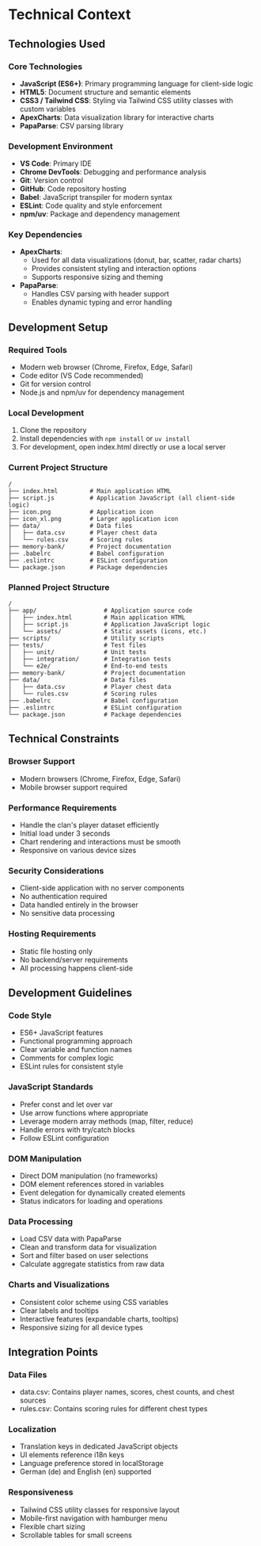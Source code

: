 # Technical Context

## Technologies Used

### Core Technologies
- **JavaScript (ES6+)**: Primary programming language for client-side logic
- **HTML5**: Document structure and semantic elements
- **CSS3 / Tailwind CSS**: Styling via Tailwind CSS utility classes with custom variables
- **ApexCharts**: Data visualization library for interactive charts
- **PapaParse**: CSV parsing library

### Development Environment
- **VS Code**: Primary IDE
- **Chrome DevTools**: Debugging and performance analysis
- **Git**: Version control
- **GitHub**: Code repository hosting
- **Babel**: JavaScript transpiler for modern syntax
- **ESLint**: Code quality and style enforcement
- **npm/uv**: Package and dependency management

### Key Dependencies
- **ApexCharts**: 
  - Used for all data visualizations (donut, bar, scatter, radar charts)
  - Provides consistent styling and interaction options
  - Supports responsive sizing and theming
- **PapaParse**: 
  - Handles CSV parsing with header support
  - Enables dynamic typing and error handling

## Development Setup

### Required Tools
- Modern web browser (Chrome, Firefox, Edge, Safari)
- Code editor (VS Code recommended)
- Git for version control
- Node.js and npm/uv for dependency management

### Local Development
1. Clone the repository
2. Install dependencies with `npm install` or `uv install`
3. For development, open index.html directly or use a local server

### Current Project Structure
```
/
├── index.html         # Main application HTML
├── script.js          # Application JavaScript (all client-side logic)
├── icon.png           # Application icon
├── icon_xl.png        # Larger application icon
├── data/              # Data files
│   ├── data.csv       # Player chest data
│   └── rules.csv      # Scoring rules
├── memory-bank/       # Project documentation
├── .babelrc           # Babel configuration
├── .eslintrc          # ESLint configuration
└── package.json       # Package dependencies
```

### Planned Project Structure
```
/
├── app/                   # Application source code
│   ├── index.html         # Main application HTML
│   ├── script.js          # Application JavaScript logic
│   └── assets/            # Static assets (icons, etc.)
├── scripts/               # Utility scripts
├── tests/                 # Test files
│   ├── unit/              # Unit tests
│   ├── integration/       # Integration tests
│   └── e2e/               # End-to-end tests
├── memory-bank/           # Project documentation
├── data/                  # Data files
│   ├── data.csv           # Player chest data
│   └── rules.csv          # Scoring rules
├── .babelrc               # Babel configuration
├── .eslintrc              # ESLint configuration
└── package.json           # Package dependencies
```

## Technical Constraints

### Browser Support
- Modern browsers (Chrome, Firefox, Edge, Safari)
- Mobile browser support required

### Performance Requirements
- Handle the clan's player dataset efficiently
- Initial load under 3 seconds
- Chart rendering and interactions must be smooth
- Responsive on various device sizes

### Security Considerations
- Client-side application with no server components
- No authentication required
- Data handled entirely in the browser
- No sensitive data processing

### Hosting Requirements
- Static file hosting only
- No backend/server requirements
- All processing happens client-side

## Development Guidelines

### Code Style
- ES6+ JavaScript features
- Functional programming approach
- Clear variable and function names
- Comments for complex logic
- ESLint rules for consistent style

### JavaScript Standards
- Prefer const and let over var
- Use arrow functions where appropriate 
- Leverage modern array methods (map, filter, reduce)
- Handle errors with try/catch blocks
- Follow ESLint configuration

### DOM Manipulation
- Direct DOM manipulation (no frameworks)
- DOM element references stored in variables
- Event delegation for dynamically created elements
- Status indicators for loading and operations

### Data Processing
- Load CSV data with PapaParse
- Clean and transform data for visualization
- Sort and filter based on user selections
- Calculate aggregate statistics from raw data

### Charts and Visualizations
- Consistent color scheme using CSS variables
- Clear labels and tooltips
- Interactive features (expandable charts, tooltips)
- Responsive sizing for all device types

## Integration Points

### Data Files
- data.csv: Contains player names, scores, chest counts, and chest sources
- rules.csv: Contains scoring rules for different chest types

### Localization
- Translation keys in dedicated JavaScript objects
- UI elements reference i18n keys
- Language preference stored in localStorage
- German (de) and English (en) supported

### Responsiveness
- Tailwind CSS utility classes for responsive layout
- Mobile-first navigation with hamburger menu
- Flexible chart sizing
- Scrollable tables for small screens 